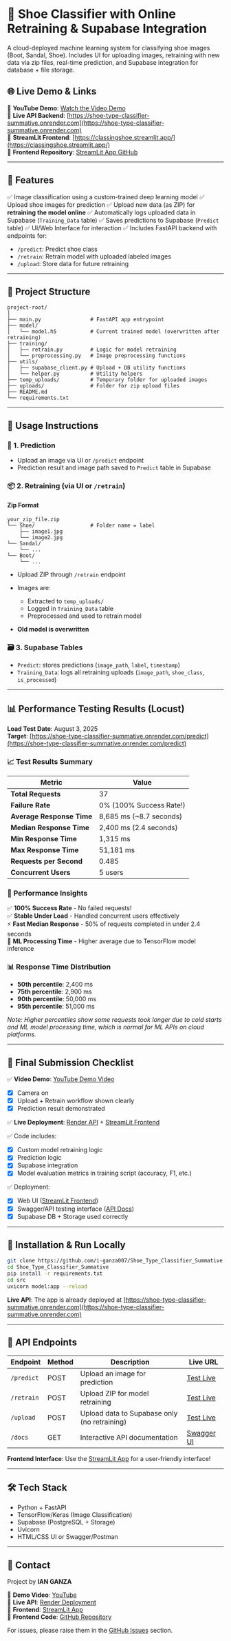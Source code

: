 # 👟 Shoe Classifier with Online Retraining & Supabase Integration

A cloud-deployed machine learning system for classifying shoe images (Boot, Sandal, Shoe). Includes UI for uploading images, retraining with new data via zip files, real-time prediction, and Supabase integration for database + file storage.

## 🌐 **Live Demo & Links**

🎥 **YouTube Demo**: [Watch the Video Demo](https://youtu.be/ahVeuyan_wo)  
🚀 **Live API Backend**: [https://shoe-type-classifier-summative.onrender.com](https://shoe-type-classifier-summative.onrender.com)  
🎨 **StreamLit Frontend**: [https://classingshoe.streamlit.app/](https://classingshoe.streamlit.app/)  
📱 **Frontend Repository**: [StreamLit App GitHub](https://github.com/i-ganza007/StreamLit_App)

---

## 🔧 Features

✅ Image classification using a custom-trained deep learning model
✅ Upload shoe images for prediction
✅ Upload new data (as ZIP) for **retraining the model online**
✅ Automatically logs uploaded data in Supabase (`Training_Data` table)
✅ Saves predictions to Supabase (`Predict` table)
✅ UI/Web Interface for interaction
✅ Includes FastAPI backend with endpoints for:

* `/predict`: Predict shoe class
* `/retrain`: Retrain model with uploaded labeled images
* `/upload`: Store data for future retraining

---

## 📁 Project Structure

```
project-root/
│
├── main.py                # FastAPI app entrypoint
├── model/
│   └── model.h5           # Current trained model (overwritten after retraining)
├── training/
│   ├── retrain.py         # Logic for model retraining
│   └── preprocessing.py   # Image preprocessing functions
├── utils/
│   ├── supabase_client.py # Upload + DB utility functions
│   └── helper.py          # Utility helpers
├── temp_uploads/          # Temporary folder for uploaded images
├── uploads/               # Folder for zip upload files
├── README.md
└── requirements.txt
```

---

## 🦪 Usage Instructions

### 🔮 1. Prediction

* Upload an image via UI or `/predict` endpoint
* Prediction result and image path saved to `Predict` table in Supabase

### 📦 2. Retraining (via UI or `/retrain`)

#### Zip Format

```
your_zip_file.zip
└── Shoe/                  # Folder name = label
    ├── image1.jpg
    └── image2.jpg
└── Sandal/
    └── ...
└── Boot/
    └── ...
```

* Upload ZIP through `/retrain` endpoint
* Images are:

  * Extracted to `temp_uploads/`
  * Logged in `Training_Data` table
  * Preprocessed and used to retrain model
* **Old model is overwritten**

### 🗃️ 3. Supabase Tables

* `Predict`: stores predictions (`image_path`, `label`, `timestamp`)
* `Training_Data`: logs all retraining uploads (`image_path`, `shoe_class`, `is_processed`)

---

## 📊 **Performance Testing Results (Locust)**

**Load Test Date**: August 3, 2025  
**Target**: [https://shoe-type-classifier-summative.onrender.com/predict](https://shoe-type-classifier-summative.onrender.com/predict)

### 📈 **Test Results Summary**

| Metric | Value |
|--------|-------|
| **Total Requests** | 37 |
| **Failure Rate** | 0% (100% Success Rate!) |
| **Average Response Time** | 8,685 ms (~8.7 seconds) |
| **Median Response Time** | 2,400 ms (2.4 seconds) |
| **Min Response Time** | 1,315 ms |
| **Max Response Time** | 51,181 ms |
| **Requests per Second** | 0.485 |
| **Concurrent Users** | 5 users |

### 🎯 **Performance Insights**

✅ **100% Success Rate** - No failed requests!  
✅ **Stable Under Load** - Handled concurrent users effectively  
⚡ **Fast Median Response** - 50% of requests completed in under 2.4 seconds  
🔄 **ML Processing Time** - Higher average due to TensorFlow model inference  

### 📊 **Response Time Distribution**

- **50th percentile**: 2,400 ms
- **75th percentile**: 2,900 ms  
- **90th percentile**: 50,000 ms
- **95th percentile**: 51,000 ms

*Note: Higher percentiles show some requests took longer due to cold starts and ML model processing time, which is normal for ML APIs on cloud platforms.*

---

## 🎥 Final Submission Checklist

✅ **Video Demo**: [YouTube Demo Video](https://youtu.be/ahVeuyan_wo)

* [x] Camera on
* [x] Upload + Retrain workflow shown clearly
* [x] Prediction result demonstrated

✅ **Live Deployment**: [Render API](https://shoe-type-classifier-summative.onrender.com) + [StreamLit Frontend](https://classingshoe.streamlit.app/)

✅ Code includes:

* [x] Custom model retraining logic
* [x] Prediction logic
* [x] Supabase integration
* [x] Model evaluation metrics in training script (accuracy, F1, etc.)

✅ Deployment:

* [x] Web UI ([StreamLit Frontend](https://classingshoe.streamlit.app/))
* [x] Swagger/API testing interface ([API Docs](https://shoe-type-classifier-summative.onrender.com/docs))
* [x] Supabase DB + Storage used correctly

---

## 🚀 Installation & Run Locally

```bash
git clone https://github.com/i-ganza007/Shoe_Type_Classifier_Summative.git
cd Shoe_Type_Classifier_Summative
pip install -r requirements.txt
cd src
uvicorn model:app --reload
```

**Live API**: The app is already deployed at [https://shoe-type-classifier-summative.onrender.com](https://shoe-type-classifier-summative.onrender.com)

---

## 🥺 API Endpoints

| Endpoint   | Method | Description                                  | Live URL |
| ---------- | ------ | -------------------------------------------- | -------- |
| `/predict` | POST   | Upload an image for prediction               | [Test Live](https://shoe-type-classifier-summative.onrender.com/predict) |
| `/retrain` | POST   | Upload ZIP for model retraining              | [Test Live](https://shoe-type-classifier-summative.onrender.com/retrain) |
| `/upload`  | POST   | Upload data to Supabase only (no retraining) | [Test Live](https://shoe-type-classifier-summative.onrender.com/upload) |
| `/docs`    | GET    | Interactive API documentation                | [Swagger UI](https://shoe-type-classifier-summative.onrender.com/docs) |

**Frontend Interface**: Use the [StreamLit App](https://classingshoe.streamlit.app/) for a user-friendly interface!

---

## 🛠 Tech Stack

* Python + FastAPI
* TensorFlow/Keras (Image Classification)
* Supabase (PostgreSQL + Storage)
* Uvicorn
* HTML/CSS UI or Swagger/Postman

---

## 📧 Contact

Project by **IAN GANZA**

🎥 **Demo Video**: [YouTube](https://youtu.be/ahVeuyan_wo)  
🚀 **Live API**: [Render Deployment](https://shoe-type-classifier-summative.onrender.com)  
🎨 **Frontend**: [StreamLit App](https://classingshoe.streamlit.app/)  
📱 **Frontend Code**: [GitHub Repository](https://github.com/i-ganza007/StreamLit_App)  

For issues, please raise them in the [GitHub Issues](https://github.com/i-ganza007/Shoe_Type_Classifier_Summative/issues) section.
